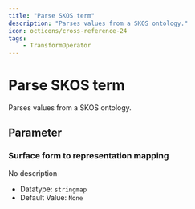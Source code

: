 ```yaml
---
title: "Parse SKOS term"
description: "Parses values from a SKOS ontology."
icon: octicons/cross-reference-24
tags: 
    - TransformOperator
---
```

# Parse SKOS term
<!-- This file was generated - DO NOT CHANGE IT MANUALLY -->



Parses values from a SKOS ontology.

## Parameter

### Surface form to representation mapping

No description

- Datatype: `stringmap`
- Default Value: `None`



